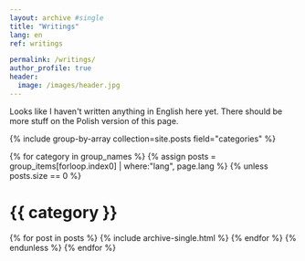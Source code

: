 ```yaml
---
layout: archive #single
title: "Writings"
lang: en
ref: writings

permalink: /writings/
author_profile: true
header:
  image: /images/header.jpg
---
```


Looks like I haven't written anything in English here yet. There should be more stuff on the Polish version of this page.

{% include group-by-array collection=site.posts field="categories" %}

{% for category in group_names %}
  {% assign posts = group_items[forloop.index0] | where:"lang", page.lang %}
{% unless posts.size == 0 %}
  <h1 id="{{ category | slugify }}" class="archive__subtitle">{{ category }}</h1>
  {% for post in posts %}
    		{% include archive-single.html %}
  {% endfor %}
{% endunless %}
{% endfor %}
